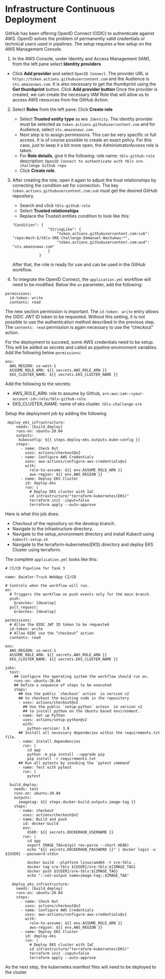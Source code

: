 # Infrastructure Continuous Deployment

 GitHub has been offering OpenID Connect (ODIC) to authenticate against AWS. OpenID solves the problem of permanently valid credentials or technical users used in pipelines. The setup requires a few setup on the AWS Management Console.

1. In the AWS Console, under Identity and Access Management (IAM), from the left pane select **Identity providers** 
- Click **Add provider** and select `OpenID Connect`.
    The provider URL is `https://token.actions.githubusercontent.com` and the Audience is `sts.amazonaws.com`. It is also necessary to get the thumbprint using the **Get thumbprint** button.
    Click **Add provider button**
    Once the provider is created, we can create the necessary IAM Role that will allow us to access AWS resources from the GitHub Action.
2. Select **Roles** from the left pane:
    Click **Create role**
    - Select **Trusted entity type** as `Web Identity`. The identity provider must be selected as `token.actions.githubusercontent.com` and for Audience, select `sts.amazonaws.com`.
    - Next step is to assign permissions. This can be very specific or full access. It is of course possible to create an exact policy. For this case, just to keep it a bit more open, the AdministratorAccess role is taken.
    - For **Role details**, give it the following:
        role name: `tblx-github-role`
        description: `OpenID Connect to authenticate with tblx sre-challenge Github repo`
    - Click **Create role**.
3. After creating the role, open it again to adjust the trust relationships by correcting the condition set for connection. The key `token.actions.githubusercontent.com:sub` must get the desired GitHub repository.
    - Search and click `tblx-github-role`
    - Select **Trusted relationships**
    - Replace the Trusted entities condition to look like this:
    ```
    "Condition": {
                    "StringLike": {
                        "token.actions.githubusercontent.com:sub": "repo:Wach-E/tblx-SRE-Challenge-Emmanuel-Wachukwu:*",
                        "token.actions.githubusercontent.com:aud": "sts.amazonaws.com"
                    }
                }
    ```
    After that, the role is ready for use and can be used in the GitHub workflow.

4. To integrate the OpenID Connect, the `application.yml` workflow will need to be modified. Below the `on` parameter, add the following:
```
permissions:
  id-token: write
  contents: read
```

The new section permission is important. The `id-token: write` entry allows the OIDC JWT ID token to be requested. Without this setting, it is not possible to use the authentication method described in the previous step.
The `contents: read` permission is again necessary to use the “checkout” action.

For the deployment to succeed, some AWS credentials need to be setup. This will be added as secrets and called as pipeline environment variables. Add the following below `permissions`:
```
env:
  AWS_REGION: us-west-1
  ASSUME_ROLE_ARN: ${{ secrets.AWS_ROLE_ARN }}
  EKS_CLUSTER_NAME: ${{ secrets.EKS_CLUSTER_NAME }}
```
Add the following to the secrets:
- AWS_ROLE_ARN: role to assume by Github, `arn:aws:iam::<your-account-id>:role/tblx-github-role`.
- EKS_CLUSTER_NAME: name of eks cluster. `tblx-challenge-sre`

Setup the deployment job by adding the following

```
 deploy_eks_infrastructure:
     needs: [build_deploy]
     runs-on: ubuntu-20.04
     outputs:
      kubeconfig: ${{ steps.deploy-eks.outputs.kube-config }}
     steps:
       - name: Check Out
         uses: actions/checkout@v2
       - name: Configure AWS Credentials
         uses: aws-actions/configure-aws-credentials@v1
         with:
           role-to-assume: ${{ env.ASSUME_ROLE_ARN }}
           aws-region: ${{ env.AWS_REGION }}
       - name: Deploy EKS Cluster
         id: deploy-eks
         run: |
           # Deploy EKS cluster with IaC
           cd infrastructure/"terraform-kubernetes(EKS)"
           terraform init -input=false
           terraform apply --auto-approve
```
Here is what this job does:
- Checkout of the repository on the develop branch.
- Navigate to the infrastructure directory.
- Navigate to the setup_environment directory and install Kubectl using `kubectl-setup.sh`
- Navigate to the terraform-kubernetes(EKS) directory and deploy EKS Cluster using terraform.

The complete `application.yml` looks like this:
```
# CI/CD Pipeline for Task 3

name: Daimler-Truck WebApp CI/CD

# Controls when the workflow will run.
on:
  # Triggers the workflow on push events only for the main branch.
  push:
    branches: [develop]
  pull_request:
    branches: [develop]

permissions:
  # Allow the OIDC JWT ID token to be requested
  id-token: write
  # Allow OIDC use the “checkout” action
  contents: read

env:
  AWS_REGION: us-west-1
  ASSUME_ROLE_ARN: ${{ secrets.AWS_ROLE_ARN }}
  EKS_CLUSTER_NAME: ${{ secrets.EKS_CLUSTER_NAME }}

jobs:
  test:
    ## Configure the operating system the workflow should run on.
    runs-on: ubuntu-20.04
    ## Define a sequence of steps to be executed
    steps:
      ## Use the public `checkout` action  in version v2
      ## to checkout the existing code in the repository
      - uses: actions/checkout@v2
        ## Use the public `setup-python` actoin  in version v2
        ## to install python on the Ubuntu based environment.
      - name: Set up Python
        uses: actions/setup-python@v2
        with:
          python-version: 3.8
      ## Install all necessary dependecies within the requirements.txt file.
      - name: Install dependencies
        run: |
          cd app
          python -m pip install --upgrade pip
          pip install -r requirements.txt
      ## Run all pytests by inovking the `pytest command`
      - name: Test with pytest
        run: |
          pytest

  build_deploy:
    needs: test
    runs-on: ubuntu-20.04
    outputs:
      imagetag: ${{ steps.docker-build.outputs.image-tag }}
    steps:
      - name: checkout
        uses: actions/checkout@v2
      - name: Build and push
        id: docker-build
        env:
          USER: ${{ secrets.DOCKERHUB_USERNAME }}
        run: |
          cd app
          export IMAGE_TAG=$(git rev-parse --short HEAD)
          echo "${{ secrets.DOCKERHUB_PASSWORD }}" | docker login -u ${USER} --password-stdin

          docker build --platform linux/amd64 -t sre-tblx .
          docker tag sre-tblx ${USER}/sre-tblx:${IMAGE_TAG}
          docker push ${USER}/sre-tblx:${IMAGE_TAG}
          echo "::set-output name=image-tag::$IMAGE_TAG"

   deploy_eks_infrastructure:
     needs: [build_deploy]
     runs-on: ubuntu-20.04
     steps:
       - name: Check Out
         uses: actions/checkout@v2
       - name: Configure AWS Credentials
         uses: aws-actions/configure-aws-credentials@v1
         with:
           role-to-assume: ${{ env.ASSUME_ROLE_ARN }}
           aws-region: ${{ env.AWS_REGION }}
       - name: Deploy EKS Cluster
         id: deploy-eks
         run: |
           # Deploy EKS cluster with IaC
           cd infrastructure/"terraform-kubernetes(EKS)"
           terraform init -input=false
           terraform apply --auto-approve

```

As the next step, the kubernetes manifest files will need to be deployed to the cluster
          

